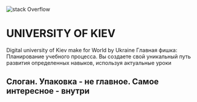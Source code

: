 ![stack Overflow](http://i65.tinypic.com/keg6ex.png)
# UNIVERSITY OF KIEV
Digital university of Kiev make for World by Ukraine
Главная фишка: Планирование учебного процесса. Вы создаете свой уникальный путь развития определенных навыков, используя актуальные уроки
## Слоган. Упаковка - не главное. Самое интересное - внутри
